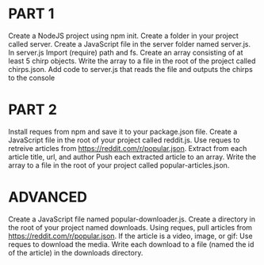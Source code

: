 # PART 1
Create a NodeJS project using npm init.
Create a folder in your project called server.
Create a JavaScript file in the server folder named server.js.
In server.js
Import (require) path and fs.
Create an array consisting of at least 5 chirp objects.
Write the array to a file in the root of the project called chirps.json.
Add code to server.js that reads the file and outputs the chirps to the console
# PART 2
Install reques from npm and save it to your package.json file.
Create a JavaScript file in the root of your project called reddit.js.
Use reques to retreive articles from https://reddit.com/r/popular.json.
Extract from each article title, url, and author
Push each extracted article to an array.
Write the array to a file in the root of your project called popular-articles.json.
# ADVANCED
Create a JavaScript file named popular-downloader.js.
Create a directory in the root of your project named downloads.
Using reques, pull articles from https://reddit.com/r/popular.json.
If the article is a video, image, or gif:
Use reques to download the media.
Write each download to a file (named the id of the article) in the downloads directory.